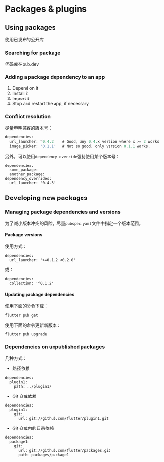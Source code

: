 # Packages & plugins

## Using packages

使用已发布的公开库

### Searching for package

代码库在[pub.dev](https://pub.dev/)

### Adding a package dependency to an app

1. Depend on it
2. Install it
3. Import it
4. Stop and restart the app, if necessary

### Conflict resolution

尽量申明兼容的版本号：
```dart
dependencies:
  url_launcher: ^0.4.2    # Good, any 0.4.x version where x >= 2 works.
  image_picker: '0.1.1'   # Not so good, only version 0.1.1 works.
```

另外，可以使用`dependency override`强制使用某个版本号：

```
dependencies:
  some_package:
  another_package:
dependency_overrides:
  url_launcher: '0.4.3'
```

## Developing new packages

### Managing package dependencies and versions

为了减小版本冲突的风险，尽量`pubspec.yaml`文件中指定一个版本范围。

#### Package versions

使用方式：

```
dependencies:
  url_launcher: '>=0.1.2 <0.2.0'
```

或：

```
dependencies:
  collection: '^0.1.2'
```

#### Updating package dependencies

使用下面的命令下载：

```
flutter pub get
```

使用下面的命令更新新版本：

```
flutter pub upgrade
```

### Dependencies on unpublished packages

几种方式：

* 路径依赖

```
dependencies:
  plugin1:
    path: ../plugin1/
```
* Git 仓库依赖

```
dependencies:
  plugin1:
    git:
      url: git://github.com/flutter/plugin1.git
```

* Git 仓库内的目录依赖

```
dependencies:
  package1:
    git:
      url: git://github.com/flutter/packages.git
      path: packages/package1
```

